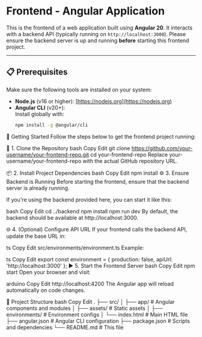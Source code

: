 # Frontend - Angular Application

This is the frontend of a web application built using **Angular 20**. It interacts with a backend API (typically running on `http://localhost:3000`). Please ensure the backend server is up and running **before** starting this frontend project.

---

## 📋 Prerequisites

Make sure the following tools are installed on your system:

- **Node.js** (v16 or higher): [https://nodejs.org](https://nodejs.org)
- **Angular CLI** (v20+):  
  Install globally with:
  ```bash
  npm install -g @angular/cli
🚀 Getting Started
Follow the steps below to get the frontend project running:

🔁 1. Clone the Repository
bash
Copy
Edit
git clone https://github.com/your-username/your-frontend-repo.git
cd your-frontend-repo
Replace your-username/your-frontend-repo with the actual GitHub repository URL.

📦 2. Install Project Dependencies
bash
Copy
Edit
npm install
⚙️ 3. Ensure Backend is Running
Before starting the frontend, ensure that the backend server is already running.

If you're using the backend provided here, you can start it like this:

bash
Copy
Edit
cd ../backend
npm install
npm run dev
By default, the backend should be available at http://localhost:3000.

🌐 4. (Optional) Configure API URL
If your frontend calls the backend API, update the base URL in:

ts
Copy
Edit
src/environments/environment.ts
Example:

ts
Copy
Edit
export const environment = {
  production: false,
  apiUrl: 'http://localhost:3000'
};
▶️ 5. Start the Frontend Server
bash
Copy
Edit
npm start
Open your browser and visit:

arduino
Copy
Edit
http://localhost:4200
The Angular app will reload automatically on code changes.

📁 Project Structure
bash
Copy
Edit
.
├── src/
│   ├── app/                      # Angular components and modules
│   ├── assets/                   # Static assets
│   ├── environments/             # Environment configs
│   └── index.html                # Main HTML file
├── angular.json                  # Angular CLI configuration
├── package.json                  # Scripts and dependencies
└── README.md                     # This file
